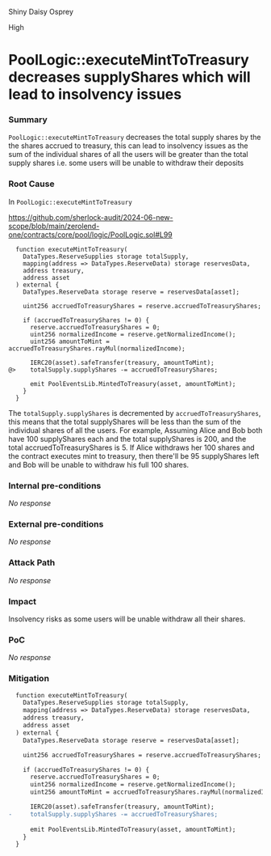 Shiny Daisy Osprey

High

# PoolLogic::executeMintToTreasury decreases supplyShares which will lead to insolvency issues

### Summary

`PoolLogic::executeMintToTreasury` decreases the total supply shares by the the shares accrued to treasury, this can lead to insolvency issues as the sum of the individual shares of all the users will be greater than the total supply shares i.e. some users will be unable to withdraw their deposits


### Root Cause

In `PoolLogic::executeMintToTreasury`

https://github.com/sherlock-audit/2024-06-new-scope/blob/main/zerolend-one/contracts/core/pool/logic/PoolLogic.sol#L99

```solidity
  function executeMintToTreasury(
    DataTypes.ReserveSupplies storage totalSupply,
    mapping(address => DataTypes.ReserveData) storage reservesData,
    address treasury,
    address asset
  ) external {
    DataTypes.ReserveData storage reserve = reservesData[asset];

    uint256 accruedToTreasuryShares = reserve.accruedToTreasuryShares;

    if (accruedToTreasuryShares != 0) {
      reserve.accruedToTreasuryShares = 0;
      uint256 normalizedIncome = reserve.getNormalizedIncome();
      uint256 amountToMint = accruedToTreasuryShares.rayMul(normalizedIncome);

      IERC20(asset).safeTransfer(treasury, amountToMint);
@>    totalSupply.supplyShares -= accruedToTreasuryShares;
     
      emit PoolEventsLib.MintedToTreasury(asset, amountToMint);
    }
  }
```
The `totalSupply.supplyShares` is decremented by `accruedToTreasuryShares`, this means that the total supplyShares will be less than the sum of the individual shares of all the users.
For example, 
Assuming Alice and Bob both have 100 supplyShares each and the total supplyShares is 200, and the total accruedToTreasuryShares is 5.
If Alice withdraws her 100 shares and the contract executes mint to treasury, then there'll be 95 supplyShares left and Bob will be unable to withdraw his full 100 shares.

### Internal pre-conditions

_No response_

### External pre-conditions

_No response_

### Attack Path

_No response_

### Impact

Insolvency risks as some users will be unable withdraw all their shares.

### PoC

_No response_

### Mitigation


```diff
  function executeMintToTreasury(
    DataTypes.ReserveSupplies storage totalSupply,
    mapping(address => DataTypes.ReserveData) storage reservesData,
    address treasury,
    address asset
  ) external {
    DataTypes.ReserveData storage reserve = reservesData[asset];

    uint256 accruedToTreasuryShares = reserve.accruedToTreasuryShares;

    if (accruedToTreasuryShares != 0) {
      reserve.accruedToTreasuryShares = 0;
      uint256 normalizedIncome = reserve.getNormalizedIncome();
      uint256 amountToMint = accruedToTreasuryShares.rayMul(normalizedIncome);

      IERC20(asset).safeTransfer(treasury, amountToMint);
-     totalSupply.supplyShares -= accruedToTreasuryShares;
     
      emit PoolEventsLib.MintedToTreasury(asset, amountToMint);
    }
  }
```